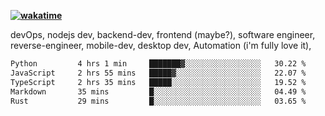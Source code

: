**[![wakatime](https://wakatime.com/badge/user/87646243-158a-4241-a3cb-668e1fa2dbb8.svg)](https://wakatime.com/@87646243-158a-4241-a3cb-668e1fa2dbb8?style=plastic)**


devOps, nodejs dev, backend-dev, frontend (maybe?), software engineer, reverse-engineer, mobile-dev, desktop dev, Automation (i'm fully love it), 

<!--START_SECTION:waka-->

```txt
Python         4 hrs 1 min     ███████▓░░░░░░░░░░░░░░░░░   30.22 %
JavaScript     2 hrs 55 mins   █████▓░░░░░░░░░░░░░░░░░░░   22.07 %
TypeScript     2 hrs 35 mins   █████░░░░░░░░░░░░░░░░░░░░   19.52 %
Markdown       35 mins         █░░░░░░░░░░░░░░░░░░░░░░░░   04.49 %
Rust           29 mins         █░░░░░░░░░░░░░░░░░░░░░░░░   03.65 %
```

<!--END_SECTION:waka-->

